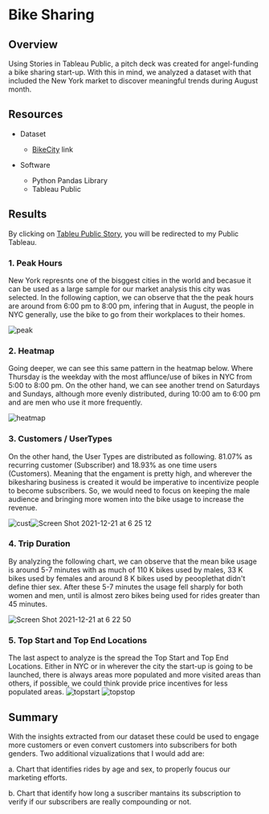 # Bike Sharing

## Overview

Using Stories in Tableau Public, a pitch deck was created for angel-funding a bike sharing start-up. With this in mind, we analyzed a dataset with that included the New York market to discover meaningful trends during August month.

## Resources

- Dataset
  - [BikeCity](https://s3.amazonaws.com/tripdata/index.html) link

- Software
  - Python Pandas Library
  - Tableau Public

## Results

By clicking on [Tableu Public Story](https://public.tableau.com/app/profile/humberto.rodriguez6185/viz/bikesharing_bp/BikeSharingBussinesProposal), you will be redirected to my Public Tableau.

### 1. Peak Hours
New York represnts one of the bisggest cities in the world and becasue it can be used as a large sample for our market analysis this city was selected. In the following caption, we can observe that the the peak hours are around from 6:00 pm to 8:00 pm, infering that in August, the people in NYC generally, use the bike to go from their workplaces to their homes.

![peak](https://user-images.githubusercontent.com/78564912/146933183-4c54af1d-c7fd-4062-9955-0c870a3d0968.png)

### 2. Heatmap
Going deeper, we can see this same pattern in the heatmap below. Where Thursday is the weekday with the most afflunce/use of bikes in NYC from 5:00 to 8:00 pm. On the other hand, we can see another trend on Saturdays and Sundays, although more evenly distributed, during 10:00 am to 6:00 pm and are men who use it more frequently.

![heatmap](https://user-images.githubusercontent.com/78564912/146936718-570dc60d-47ae-41ae-b66b-1b4cad735b24.png)


### 3. Customers / UserTypes
On the other hand, the User Types are distributed as following. 81.07% as recurring customer (Subscriber) and 18.93% as one time users (Customers). Meaning that the engament  is pretty high, and wherever the bikesharing business is created it would be imperative  to incentivize people to become subscribers. So, we would need to focus on keeping the male audience and bringing more women into the bike usage to increase the revenue.

![cust](https://user-images.githubusercontent.com/78564912/146937549-e224bb0f-4f9d-432c-8d06-2d95fb3c512a.png)![Screen Shot 2021-12-21 at 6 25 12](https://user-images.githubusercontent.com/78564912/146937619-5a9f6817-c518-4508-9dc1-8cef83df1de6.png)


### 4. Trip Duration
By analyzing the following chart, we can observe that the mean bike usage is around 5-7 minutes with as much of 110 K bikes used by males, 33 K bikes used by females and around 8 K bikes used by peooplethat didn't define thier sex. After these 5-7 minutes the usage fell sharply for both women and men, until is almost zero bikes being used for rides greater than 45 minutes.

![Screen Shot 2021-12-21 at 6 22 50](https://user-images.githubusercontent.com/78564912/146940816-53815dec-3a7d-491a-8569-ec2f7022acf8.png)

### 5. Top Start and Top End Locations

The last aspect to analyze is the spread the Top Start and Top End Locations. Either in NYC or in wherever the city the start-up is going to be launched, there is always areas more populated and more visited areas than others, if possible, we could think provide price incentives for less populated areas.
![topstart](https://user-images.githubusercontent.com/78564912/146957815-4cce242a-a635-4897-9afa-30244840aba6.png)
![topstop](https://user-images.githubusercontent.com/78564912/146957820-21dcd8d4-ac7e-403d-bc8a-0bbdf8a2f9ff.png)

## Summary

With the insights extracted from our dataset these could be used to engage more customers or even convert customers into subscribers for both genders. Two additional vizualizations that I would add are:

a. Chart that identifies rides by age and sex, to properly foucus our marketing efforts.

b. Chart that identify how long a suscriber mantains its subscription to verify if our subscribers are really compounding or not.
